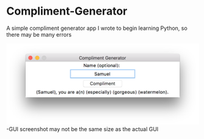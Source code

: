 # Compliment-Generator
A simple compliment generator app I wrote to begin learning Python, so there may be many errors

![alt tag](https://github.com/JosephTLyons/Compliment-Generator/blob/master/Compliment%20Generator%20GUI.png)
-GUI screenshot may not be the same size as the actual GUI
